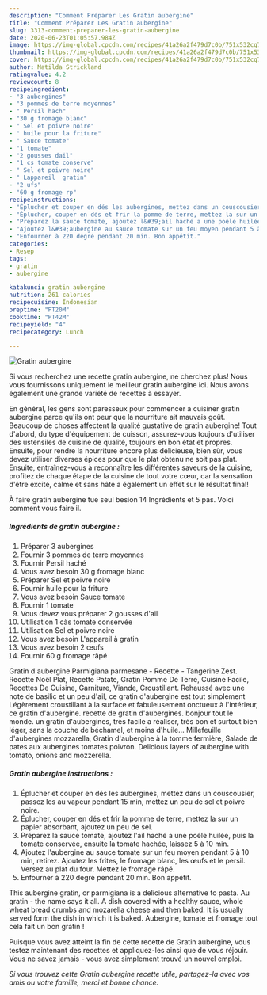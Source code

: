 ```yaml
---
description: "Comment Préparer Les Gratin aubergine"
title: "Comment Préparer Les Gratin aubergine"
slug: 3313-comment-preparer-les-gratin-aubergine
date: 2020-06-23T01:05:57.984Z
image: https://img-global.cpcdn.com/recipes/41a26a2f479d7c0b/751x532cq70/gratin-aubergine-photo-principale-de-la-recette.jpg
thumbnail: https://img-global.cpcdn.com/recipes/41a26a2f479d7c0b/751x532cq70/gratin-aubergine-photo-principale-de-la-recette.jpg
cover: https://img-global.cpcdn.com/recipes/41a26a2f479d7c0b/751x532cq70/gratin-aubergine-photo-principale-de-la-recette.jpg
author: Matilda Strickland
ratingvalue: 4.2
reviewcount: 8
recipeingredient:
- "3 aubergines"
- "3 pommes de terre moyennes"
- " Persil hach"
- "30 g fromage blanc"
- " Sel et poivre noire"
- " huile pour la friture"
- " Sauce tomate"
- "1 tomate"
- "2 gousses dail"
- "1 cs tomate conserve"
- " Sel et poivre noire"
- " Lappareil  gratin"
- "2 ufs"
- "60 g fromage rp"
recipeinstructions:
- "Éplucher et couper en dés les aubergines, mettez dans un couscousier, passez les au vapeur pendant 15 min, mettez un peu de sel et poivre noire."
- "Éplucher, couper en dés et frir la pomme de terre, mettez la sur un papier absorbant, ajoutez un peu de sel."
- "Préparez la sauce tomate, ajoutez l&#39;ail haché a une poêle huilée, puis la tomate conservée, ensuite la tomate hachée, laissez 5 à 10 min."
- "Ajoutez l&#39;aubergine au sauce tomate sur un feu moyen pendant 5 à 10 min, retirez. Ajoutez les frites, le fromage blanc, les œufs et le persil. Versez au plat du four. Mettez le fromage râpé."
- "Enfourner à 220 degré pendant 20 min. Bon appétit."
categories:
- Resep
tags:
- gratin
- aubergine

katakunci: gratin aubergine 
nutrition: 261 calories
recipecuisine: Indonesian
preptime: "PT20M"
cooktime: "PT42M"
recipeyield: "4"
recipecategory: Lunch

---
```



![Gratin aubergine](https://img-global.cpcdn.com/recipes/41a26a2f479d7c0b/751x532cq70/gratin-aubergine-photo-principale-de-la-recette.jpg)

Si vous recherchez une recette gratin aubergine, ne cherchez plus! Nous vous fournissons uniquement le meilleur gratin aubergine ici. Nous avons également une grande variété de recettes à essayer.

En général, les gens sont paresseux pour commencer à cuisiner gratin aubergine parce qu'ils ont peur que la nourriture ait mauvais goût. Beaucoup de choses affectent la qualité gustative de gratin aubergine! Tout d'abord, du type d'équipement de cuisson, assurez-vous toujours d'utiliser des ustensiles de cuisine de qualité, toujours en bon état et propres. Ensuite, pour rendre la nourriture encore plus délicieuse, bien sûr, vous devez utiliser diverses épices pour que le plat obtenu ne soit pas plat. Ensuite, entraînez-vous à reconnaître les différentes saveurs de la cuisine, profitez de chaque étape de la cuisine de tout votre cœur, car la sensation d'être excité, calme et sans hâte a également un effet sur le résultat final!

<!--inarticleads1-->

À faire gratin aubergine tue seul besion 14 Ingrédients et 5 pas. Voici comment vous faire il.

##### Ingrédients de gratin aubergine :

1. Préparer 3 aubergines
1. Fournir 3 pommes de terre moyennes
1. Fournir  Persil haché
1. Vous avez besoin 30 g fromage blanc
1. Préparer  Sel et poivre noire
1. Fournir  huile pour la friture
1. Vous avez besoin  Sauce tomate
1. Fournir 1 tomate
1. Vous devez vous préparer 2 gousses d&#39;ail
1. Utilisation 1 càs tomate conservée
1. Utilisation  Sel et poivre noire
1. Vous avez besoin  L&#39;appareil à gratin
1. Vous avez besoin 2 œufs
1. Fournir 60 g fromage râpé


Gratin d&#39;aubergine Parmigiana parmesane - Recette - Tangerine Zest. Recette Noël Plat, Recette Patate, Gratin Pomme De Terre, Cuisine Facile, Recettes De Cuisine, Garniture, Viande, Croustillant. Rehaussé avec une note de basilic et un peu d&#39;ail, ce gratin d&#39;aubergine est tout simplement Légèrement croustillant à la surface et fabuleusement onctueux à l&#39;intérieur, ce gratin d&#39;aubergine. recette de gratin d&#39;aubergines. bonjour tout le monde. un gratin d&#39;aubergines, très facile a réaliser, très bon et surtout bien léger, sans la couche de béchamel, et moins d&#39;huile… Millefeuille d&#39;aubergines mozzarella, Gratin d&#39;aubergine à la tomme fermière, Salade de pates aux aubergines tomates poivron. Delicious layers of aubergine with tomato, onions and mozzerella. 

<!--inarticleads2-->

##### Gratin aubergine instructions :

1. Éplucher et couper en dés les aubergines, mettez dans un couscousier, passez les au vapeur pendant 15 min, mettez un peu de sel et poivre noire.
1. Éplucher, couper en dés et frir la pomme de terre, mettez la sur un papier absorbant, ajoutez un peu de sel.
1. Préparez la sauce tomate, ajoutez l&#39;ail haché a une poêle huilée, puis la tomate conservée, ensuite la tomate hachée, laissez 5 à 10 min.
1. Ajoutez l&#39;aubergine au sauce tomate sur un feu moyen pendant 5 à 10 min, retirez. Ajoutez les frites, le fromage blanc, les œufs et le persil. Versez au plat du four. Mettez le fromage râpé.
1. Enfourner à 220 degré pendant 20 min. Bon appétit.


This aubergine gratin, or parmigiana is a delicious alternative to pasta. Au gratin - the name says it all. A dish covered with a healthy sauce, whole wheat bread crumbs and mozarella cheese and then baked. It is usually served form the dish in which it is baked. Aubergine, tomate et fromage tout cela fait un bon gratin ! 

<!--inarticleads1-->

<p>
Puisque vous avez atteint la fin de cette recette de Gratin aubergine, vous testez maintenant des recettes et appliquez-les ainsi que de vous réjouir. Vous ne savez jamais - vous avez simplement trouvé un nouvel emploi.
</p>

<p>
<i>Si vous trouvez cette Gratin aubergine recette utile, partagez-la avec vos amis ou votre famille, merci et bonne chance.</i>
</p>
